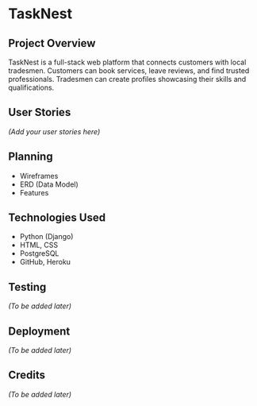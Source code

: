 # TaskNest

## Project Overview
TaskNest is a full-stack web platform that connects customers with local tradesmen. 
Customers can book services, leave reviews, and find trusted professionals. 
Tradesmen can create profiles showcasing their skills and qualifications.

## User Stories
*(Add your user stories here)*

## Planning
- Wireframes
- ERD (Data Model)
- Features

## Technologies Used
- Python (Django)
- HTML, CSS
- PostgreSQL
- GitHub, Heroku

## Testing
*(To be added later)*

## Deployment
*(To be added later)*

## Credits
*(To be added later)*
